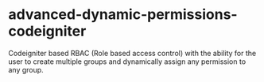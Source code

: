# advanced-dynamic-permissions-codeigniter
Codeigniter based RBAC (Role based access control) with the ability for the user to create multiple groups and dynamically assign any permission to any group.
